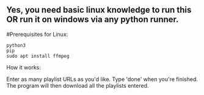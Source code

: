 ## Yes, you need basic linux knowledge to run this OR run it on windows via any python runner.

#Prerequisites for Linux:
```
python3
pip
sudo apt install ffmpeg
```

How it works:

Enter as many playlist URLs as you'd like.
Type 'done' when you're finished.
The program will then download all the playlists entered.
